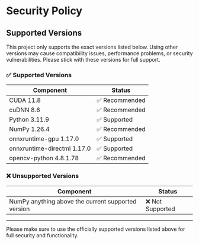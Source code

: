 # Security Policy

## Supported Versions

This project only supports the exact versions listed below. Using other versions may cause compatibility issues, performance problems, or security vulnerabilities. Please stick with these versions for full support.

### ✅ Supported Versions

| Component                     | Status         |
| ---------------------------- | -------------- |
| CUDA 11.8                    | ✅ Recommended |
| cuDNN 8.6                    | ✅ Recommended   |
| Python 3.11.9                | ✅ Supported   |
| NumPy 1.26.4                 | ✅ Recommended   |
| onnxruntime-gpu 1.17.0       | ✅ Supported   |
| onnxruntime-directml 1.17.0  | ✅ Supported   |
| opencv-python 4.8.1.78       | ✅ Recommended   |

### ❌ Unsupported Versions

| Component                     | Status         |
| ---------------------------- | -------------- |
| NumPy anything above the current supported version | ❌ Not Supported |

---

Please make sure to use the officially supported versions listed above for full security and functionality.


